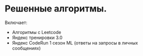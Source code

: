 # Решенные алгоритмы.

Включает:
  - Алгоритмы с Leetcode
  - Яндекс тренировки 3.0
  - Яндекс CodeRun 1 сезон ML (ответы на запросы в личных сообщениях)
